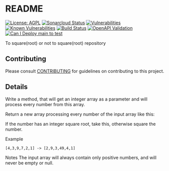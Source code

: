 # README

[![License: AGPL](https://img.shields.io/badge/License-AGPL-blue.svg)](https://github.com/gotreasa/to-square-root-or-not-to-square-root/blob/main/LICENSE)
[![Sonarcloud Status](https://sonarcloud.io/api/project_badges/measure?project=gotreasa_to-square-root-or-not-to-square-root&metric=alert_status)](https://sonarcloud.io/dashboard?id=gotreasa_to-square-root-or-not-to-square-root)
[![Vulnerabilities](https://sonarcloud.io/api/project_badges/measure?project=gotreasa_to-square-root-or-not-to-square-root&metric=vulnerabilities)](https://sonarcloud.io/summary/new_code?id=gotreasa_to-square-root-or-not-to-square-root)
[![Known Vulnerabilities](https://snyk.io/test/github/gotreasa/to-square-root-or-not-to-square-root/badge.svg)](https://snyk.io/test/github/gotreasa/to-square-root-or-not-to-square-root)
[![Build Status](https://github.com/gotreasa/to-square-root-or-not-to-square-root/actions/workflows/pipeline.yml/badge.svg)](https://github.com/gotreasa/to-square-root-or-not-to-square-root/actions/workflows/pipeline.yml)
[![OpenAPI Validation](https://validator.swagger.io/validator?url=https://raw.githubusercontent.com/gotreasa/to-square-root-or-not-to-square-root/main/openapi.yaml)](https://editor.swagger.io/?url=https://raw.githubusercontent.com/gotreasa/to-square-root-or-not-to-square-root/main/openapi.yaml)
[![Can I Deploy main to test](https://gotreasa.pactflow.io/pacticipants/to-square-root-or-not-to-square-root_app/branches/main/latest-version/can-i-deploy/to-environment/test/badge)](https://gotreasa.pactflow.io/hal-browser/browser.html#https://gotreasa.pactflow.io/pacticipants/to-square-root-or-not-to-square-root_app/branches/main/latest-version/can-i-deploy/to-environment/test/badge)

To square(root) or not to square(root) repository

## Contributing

Please consult [CONTRIBUTING](./CONTRIBUTING.md) for guidelines on contributing to this project.

## Details

Write a method, that will get an integer array as a parameter and will process every number from this array.

Return a new array processing every number of the input array like this:

If the number has an integer square root, take this, otherwise square the number.

Example

```
[4,3,9,7,2,1] -> [2,9,3,49,4,1]
```

Notes
The input array will always contain only positive numbers, and will never be empty or null.
